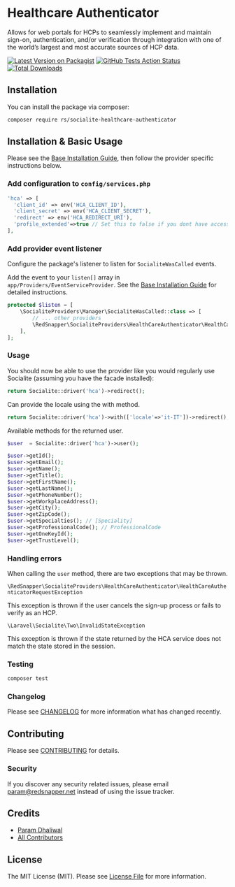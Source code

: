 # Healthcare Authenticator

Allows for web portals for HCPs to seamlessly implement and maintain sign-on, authentication, and/or verification through integration with one of the world’s largest and most accurate sources of HCP data.

[![Latest Version on Packagist](https://img.shields.io/packagist/v/rs/socialite-healthcare-authenticator.svg?style=flat-square)](https://packagist.org/packages/rs/socialite-healthcare-authenticator)
[![GitHub Tests Action Status](https://img.shields.io/github/actions/workflow/status/redsnapper/socialite-healthcare-authenticator/tests.yml?branch=main&label=tests&style=flat-square)](https://github.com/redsnapper/socialite-healthcare-authenticator/actions?query=workflow%3Atests+branch%3Amain)
[![Total Downloads](https://img.shields.io/packagist/dt/rs/socialite-healthcare-authenticator.svg?style=flat-square)](https://packagist.org/packages/rs/socialite-healthcare-authenticator)

## Installation

You can install the package via composer:

```bash
composer require rs/socialite-healthcare-authenticator
```

## Installation & Basic Usage

Please see the [Base Installation Guide](https://socialiteproviders.com/usage/), then follow the provider specific instructions below.

### Add configuration to `config/services.php`

```php
'hca' => [    
  'client_id' => env('HCA_CLIENT_ID'),  
  'client_secret' => env('HCA_CLIENT_SECRET'),  
  'redirect' => env('HCA_REDIRECT_URI'),
  'profile_extended'=>true // Set this to false if you dont have access to the full profile
],
```

### Add provider event listener

Configure the package's listener to listen for `SocialiteWasCalled` events.

Add the event to your `listen[]` array in `app/Providers/EventServiceProvider`. See the [Base Installation Guide](https://socialiteproviders.com/usage/) for detailed instructions.

```php
protected $listen = [
    \SocialiteProviders\Manager\SocialiteWasCalled::class => [
        // ... other providers
        \RedSnapper\SocialiteProviders\HealthCareAuthenticator\HealthCareAuthenticatorExtendSocialite::class
    ],
];
```

### Usage

You should now be able to use the provider like you would regularly use Socialite (assuming you have the facade installed):

```php
return Socialite::driver('hca')->redirect();
```

Can provide the locale using the with method.

```php
return Socialite::driver('hca')->with(['locale'=>'it-IT'])->redirect();
```

Available methods for the returned user.

```php
$user  = Socialite::driver('hca')->user();

$user->getId();
$user->getEmail();
$user->getName();
$user->getTitle();
$user->getFirstName();
$user->getLastName();
$user->getPhoneNumber();
$user->getWorkplaceAddress();
$user->getCity();
$user->getZipCode();
$user->getSpecialties(); // [Speciality]
$user->getProfessionalCode(); // ProfessionalCode
$user->getOneKeyId();
$user->getTrustLevel();

```

### Handling errors

When calling the `user` method, there are two exceptions that may be thrown.

`\RedSnapper\SocialiteProviders\HealthCareAuthenticator\HealthCareAuthenticatorRequestException`

This exception is thrown if the user cancels the sign-up process or fails to verify as an HCP.

`\Laravel\Socialite\Two\InvalidStateException`

This exception is thrown if the state returned by the HCA service does not match the state stored in the session.

### Testing

```bash
composer test
```

### Changelog

Please see [CHANGELOG](CHANGELOG.md) for more information what has changed recently.

## Contributing

Please see [CONTRIBUTING](CONTRIBUTING.md) for details.

### Security

If you discover any security related issues, please email param@redsnapper.net instead of using the issue tracker.

## Credits

-   [Param Dhaliwal](https://github.com/rs)
-   [All Contributors](../../contributors)

## License

The MIT License (MIT). Please see [License File](LICENSE.md) for more information.


